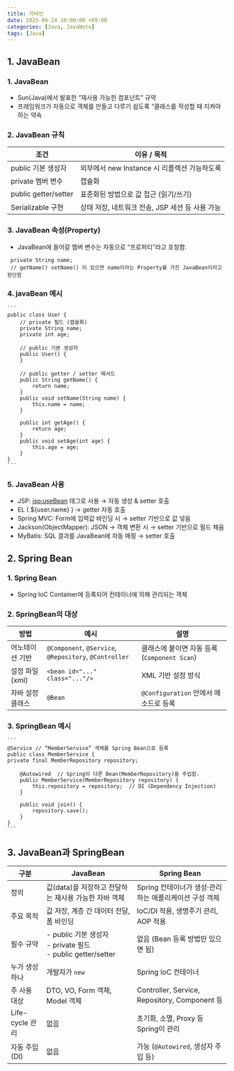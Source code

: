 ```yaml
---
title: 자바빈
date: 2025-09-24 10:00:00 +09:00
categories: [Java, JavaNote]
tags: [Java]
---
```


## 1. JavaBean
### 1. JavaBean
 - Sun(Java)에서 발표한 “재사용 가능한 컴포넌트” 규약
 - 프레임워크가 자동으로 객체를 만들고 다루기 쉽도록 “클래스를 작성할 때 지켜야 하는 약속
 
### 2. JavaBean 규칙

| 조건                   | 이유 / 목적                        |
| -------------------- | ------------------------------ |
| public 기본 생성자        | 외부에서 new Instance 시 리플렉션 가능하도록 |
| private 멤버 변수        | 캡슐화                            |
| public getter/setter | 표준화된 방법으로 값 접근 (읽기/쓰기)         |
| Serializable 구현      | 상태 저장, 네트워크 전송, JSP 세션 등 사용 가능 |


### 3. JavaBean 속성(Property)
 - JavaBean에 들어갈 멤버 변수는 자동으로 “프로퍼티”라고 호칭함.
 ```
  private String name;
  // getName() setName() 이 있으면 name이라는 Property를 가진 JavaBean이라고 판단함
 ```

### 4. javaBean 예시
    ```
    public class User {
        // private 필드 (캡슐화)
        private String name;
        private int age;
    
        // public 기본 생성자
        public User() {
        }
    
        // public getter / setter 메서드
        public String getName() {
            return name;
        }
        public void setName(String name) {
            this.name = name;
        }
    
        public int getAge() {
            return age;
        }
        public void setAge(int age) {
            this.age = age;
        }
    }    
    ```

### 5. JavaBean 사용
 - JSP: <jsp:useBean> 태그로 사용 → 자동 생성 & setter 호출
 - EL ( ${user.name} ) → getter 자동 호출
 - Spring MVC: Form에 입력값 바인딩 시 → setter 기반으로 값 넣음
 - Jackson(ObjectMapper): JSON → 객체 변환 시 → setter 기반으로 필드 채움
 - MyBatis: SQL 결과를 JavaBean에 자동 매핑 → setter 호출

## 2. Spring Bean
### 1. Spring Bean 
 - Spring IoC Container에 등록되어 컨테이너에 의해 관리되는 객체

### 2. SpringBean의 대상

| 방법         | 예시                                                     | 설명                                |
| ---------- | ------------------------------------------------------ | --------------------------------- |
| 어노테이션 기반   | `@Component`, `@Service`, `@Repository`, `@Controller` | 클래스에 붙이면 자동 등록 (`Component Scan`) |
| 설정 파일(xml) | `<bean id="..." class="..."/>`                         | XML 기반 설정 방식                      |
| 자바 설정 클래스  | `@Bean`                                                | `@Configuration` 안에서 메소드로 등록      |

### 3. SpringBean 예시
    ```
    @Service // “MemberService” 객체를 Spring Bean으로 등록
    public class MemberService {
    private final MemberRepository repository;
    
        @Autowired  // Spring이 다른 Bean(MemberRepository)을 주입함.
        public MemberService(MemberRepository repository) { 
            this.repository = repository;  // DI (Dependency Injection)
        }
    
        public void join() {
            repository.save();
        }
    }
    ```

## 3. JavaBean과 SpringBean

| 구분                | JavaBean                                                                   | Spring Bean                                  |
| ----------------- | -------------------------------------------------------------------------- | -------------------------------------------- |
| 정의            | 값(data)을 저장하고 전달하는 재사용 가능한 자바 객체                                       | Spring 컨테이너가 생성·관리하는 애플리케이션 구성 객체        |
| 주요 목적         | 값 저장, 계층 간 데이터 전달, 폼 바인딩                                                   | IoC/DI 적용, 생명주기 관리, AOP 적용                   |
| 필수 규약         | - public 기본 생성자<br>- private 필드<br>- public getter/setter | 없음 (Bean 등록 방법만 있으면 됨)                       |
| 누가 생성하나       | 개발자가 `new`                                                                 | Spring IoC 컨테이너                              |
| 주 사용 대상       | DTO, VO, Form 객체, Model 객체                                                 | Controller, Service, Repository, Component 등 |
| Life-cycle 관리 | 없음                                                                         | 초기화, 소멸, Proxy 등 Spring이 관리                  |
| 자동 주입(DI)     | 없음                                                                         | 가능 (`@Autowired`, 생성자 주입 등)                  |

